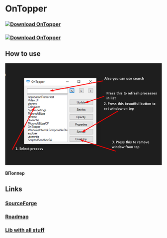 # OnTopper
### [![Download OnTopper](https://a.fsdn.com/con/app/sf-download-button)](https://sourceforge.net/projects/ontopper/files/latest/download)
### [![Download OnTopper](https://img.shields.io/sourceforge/dt/ontopper.svg)](https://sourceforge.net/projects/ontopper/files/latest/download)

## How to use
![How to use](Docs/img/img1.png)

__ВПоппер__
## Links
### [SourceForge](https://sourceforge.net/projects/ontopper/)
### [Roadmap](https://trello.com/b/DjuPzweK)
### [Lib with all stuff](https://www.nuget.org/packages/DmLib/)
